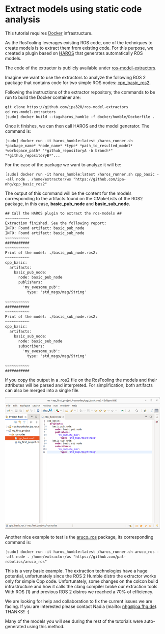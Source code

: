 # Extract models using static code analysis

This tutorial requires [Docker](https://docs.docker.com/install/linux/docker-ce/ubuntu/) infrastructure. 

As the RosTooling leverages existing ROS code, one of the techniques to create models is to extract them from existing code. For this purpose, we created a plugin based on [HAROS](https://github.com/git-afsantos/haros) that generates automatically ROS models.

The code of the extractor is publicly available under [ros-model-extractors](https://github.com/ipa320/ros-model-extractors).

Imagine we want to use the extractors to analyze the following ROS 2 package that contains code for two simple ROS nodes: [cpp_basic_ros2](https://github.com/ipa-nhg/cpp_basic_ros2).

Following the instructions of the extractor repository, the commands to be run to build the Docker container are:

```
git clone https://github.com/ipa320/ros-model-extractors
cd ros-model-extractors
[sudo] docker build --tag=haros_humble -f docker/humble/Dockerfile .
```

Once it finishes, we can then call HAROS and the model generator. The command is:

```
[sudo] docker run -it haros_humble:latest /haros_runner.sh *package_name* *node_name* *type* *path_to_resulted_model* *workspace_path* "*github_repositoryA -b branch*" "*github_repositoryB*"...
```

For the case of the package we want to analyze it will be:
```
[sudo] docker run -it haros_humble:latest /haros_runner.sh cpp_basic --all node . /home/extractor/ws "https://github.com/ipa-nhg/cpp_basic_ros2"
```

The output of this command will be the content for the models corresponding to the artifacts found on the CMakeLists of the ROS2 package, in this case, **basic_pub_node** and **basic_sub_node**.

```
## Call the HAROS plugin to extract the ros-models ##
~~~~~~~~~~~
Extraction finished. See the following report:
INFO: Found artifact: basic_pub_node
INFO: Found artifact: basic_sub_node
~~~~~~~~~~~
###########
~~~~~~~~~~~
Print of the model: ./basic_pub_node.ros2:
~~~~~~~~~~~
cpp_basic:
  artifacts:
    basic_pub_node:
      node: basic_pub_node
      publishers:
        'my_awesome_pub':
          type: 'std_msgs/msg/String'

~~~~~~~~~~~
###########
~~~~~~~~~~~
Print of the model: ./basic_sub_node.ros2:
~~~~~~~~~~~
cpp_basic:
  artifacts:
    basic_sub_node:
      node: basic_sub_node
      subscribers:
        'my_awesome_sub':
          type: 'std_msgs/msg/String'

~~~~~~~~~~~
###########
```

If you copy the output in a .ros2 file on the RosTooling the models and their attributes will be parsed and interpreted. For simplification, both artifacts can also be merged into a single file.

![alt text](images/importHAROSOutput.png)

Another nice example to test is the [aruco_ros](https://github.com/pal-robotics/aruco_ros) package, its corresponding command is:

```
[sudo] docker run -it haros_humble:latest /haros_runner.sh aruco_ros --all node . /home/extractor/ws "https://github.com/pal-robotics/aruco_ros"
```

This is a very basic example. The extraction technologies have a huge potential, unfortunately since the ROS 2 Humble distro the extractor works only for simple Cpp code. Unfortunately, some changes on the colcon build infrastructure and how it calls the clang compiler broke our extraction tools. With ROS (1) and previous ROS 2 distros we reached a 70% of efficiency.

We are looking for help and collaboration to fix the current issues we are facing. If you are interested please contact Nadia (mailto: [nhg@ipa.fhg.de](nhg@ipa.fhg.de)). THANKS!! :)

Many of the models you will see during the rest of the tutorials were auto-generated using this method.